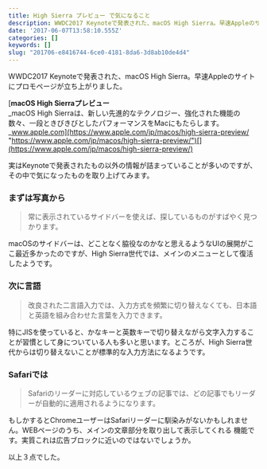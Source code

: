 ```yaml
---
title: High Sierra プレビュー で気になること
description: WWDC2017 Keynoteで発表された、macOS High Sierra。早速Appleのサイトにプロモページが立ち上がりました。
date: '2017-06-07T13:58:10.555Z'
categories: []
keywords: []
slug: "201706-e8416744-6ce0-4181-8da6-3d8ab10de4d4"
---
```

WWDC2017 Keynoteで発表された、macOS High Sierra。早速Appleのサイトにプロモページが立ち上がりました。

[**macOS High Sierraプレビュー**  
_macOS High Sierraは、新しい先進的なテクノロジー、強化された機能の数々、一段ときびきびとしたパフォーマンスをMacにもたらします。_www.apple.com](https://www.apple.com/jp/macos/high-sierra-preview/ "https://www.apple.com/jp/macos/high-sierra-preview/")[](https://www.apple.com/jp/macos/high-sierra-preview/)

実はKeynoteで発表されたもの以外の情報が詰まっていることが多いのですが、その中で気になったものを取り上げてみます。

### まずは写真から

> 常に表示されているサイドバーを使えば、探しているものがすばやく見つかります。

macOSのサイドバーは、どことなく脇役なのかなと思えるようなUIの展開がここ最近多かったのですが、High Sierra世代では、メインのメニューとして復活したようです。

### 次に言語

> 改良された二言語入力では、入力方式を頻繁に切り替えなくても、日本語と英語を組み合わせた言葉を入力できます。

特にJISを使っていると、かなキーと英数キーで切り替えながら文字入力することが習慣として身についている人も多いと思います。ところが、High Sierra世代からは切り替えないことが標準的な入力方法になるようです。

### Safariでは

> Safariのリーダーに対応しているウェブの記事では、どの記事でもリーダーが自動的に適用されるようになります。

もしかするとChromeユーザーはSafariリーダーに馴染みがないかもしれません。WEBページのうち、メインの文章部分を取り出して表示してくれる 機能です。実質これは広告ブロックに近いのではないでしょうか。

以上３点でした。